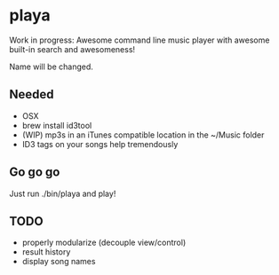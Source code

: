 playa
=====

Work in progress: Awesome command line music player with awesome built-in search and awesomeness!

Name will be changed.

Needed
------

* OSX
* brew install id3tool
* (WIP) mp3s in an iTunes compatible location in the ~/Music folder
* ID3 tags on your songs help tremendously

Go go go
--------

Just run ./bin/playa and play!

TODO
----

* properly modularize (decouple view/control)
* result history
* display song names
